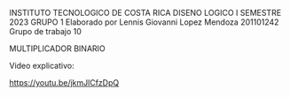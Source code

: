 INSTITUTO TECNOLOGICO DE COSTA RICA
DISENO LOGICO I SEMESTRE 2023 GRUPO 1
Elaborado por Lennis Giovanni Lopez Mendoza
201101242
Grupo de trabajo 10

MULTIPLICADOR BINARIO

Video explicativo:

https://youtu.be/jkmJlCfzDpQ

